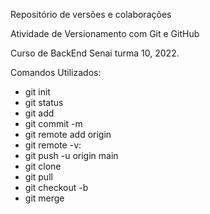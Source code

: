 Repositório de versões e colaborações

Atividade de Versionamento com Git e GitHub

Curso de BackEnd Senai turma 10, 2022.

Comandos Utilizados:

- git init
- git status 
- git add 
- git commit -m 
- git remote add origin  
- git remote -v: 
- git push -u origin main
- git clone <URL> 
- git pull
- git checkout -b
- git merge
